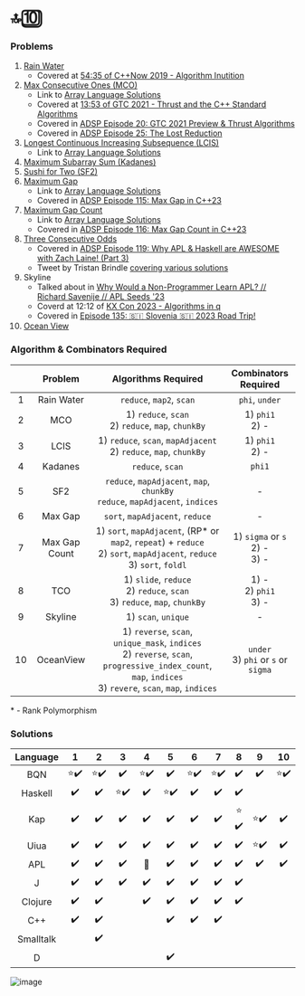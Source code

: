 # 🔝🔟


### Problems

1. [Rain Water](https://leetcode.com/problems/trapping-rain-water/description/)
   * Covered at [54:35 of C++Now 2019 - Algorithm Inutition](https://youtu.be/48gV1SNm3WA?t=3275)
2. [Max Consecutive Ones (MCO)](https://leetcode.com/problems/max-consecutive-ones/)
   * Link to [Array Language Solutions](https://github.com/codereport/array-language-comparisons/blob/main/comparisons/leetcode/P0485_MCO.md)
   * Covered at [13:53 of GTC 2021 - Thrust and the C++ Standard Algorithms](https://youtu.be/zlJg9mCNfkQ?t=833)
   * Covered in [ADSP Episode 20: GTC 2021 Preview & Thrust Algorithms](https://adspthepodcast.com/2021/04/09/Episode-20.html)
   * Covered in [ADSP Episode 25: The Lost Reduction](https://adspthepodcast.com/2021/05/14/Episode-25.html)
3. [Longest Continuous Increasing Subsequence (LCIS)](https://leetcode.com/problems/longest-continuous-increasing-subsequence/)
   * Link to [Array Language Solutions](https://github.com/codereport/array-language-comparisons/blob/main/comparisons/leetcode/P0674_LCIS.md)
4. [Maximum Subarray Sum (Kadanes)](https://leetcode.com/problems/maximum-subarray/)
5. [Sushi for Two (SF2)](https://codeforces.com/contest/1138/problem/A)
6. [Maximum Gap](https://leetcode.com/problems/maximum-gap/)
   * Link to [Array Language Solutions](https://github.com/codereport/array-language-comparisons/blob/main/comparisons/leetcode/P0064_Max_Gap.md)
   * Covered in [ADSP Episode 115: Max Gap in C++23](https://adspthepodcast.com/2023/02/03/Episode-115.html)
7. [Maximum Gap Count](https://theweeklychallenge.org/blog/perl-weekly-challenge-198/)
   * Link to [Array Language Solutions](https://github.com/codereport/array-language-comparisons/blob/main/comparisons/pwc/PWC198_P1_Max_Gap_Count.md)
   * Covered in [ADSP Episode 116: Max Gap Count in C++23](https://adspthepodcast.com/2023/02/10/Episode-116.html)
8. [Three Consecutive Odds](https://leetcode.com/problems/three-consecutive-odds/)
   * Covered in [ADSP Episode 119: Why APL & Haskell are AWESOME with Zach Laine! (Part 3)](https://adspthepodcast.com/2023/03/03/Episode-119.html)
   * Tweet by Tristan Brindle [covering various solutions](https://twitter.com/tristanbrindle/status/1632078445986435072?s=20)
9. Skyline
    * Talked about in [Why Would a Non-Programmer Learn APL? // Richard Savenije // APL Seeds '23](https://youtu.be/6AWSPC6qQB4?t=560)
    * Coverd at 12:12 of [KX Con 2023 - Algorithms in q](https://youtu.be/7ANmsW7crIQ?t=732)
    * Covered in [Episode 135: 🇸🇮 Slovenia 🇸🇮 2023 Road Trip!](https://adspthepodcast.com/2023/06/23/Episode-135.html)
10. [Ocean View](https://leetcode.ca/all/1762.html)

### Algorithm & Combinators Required

|       |    Problem    |                                                                       Algorithms Required                                                                        |          Combinators Required           |
| :---: | :-----------: | :--------------------------------------------------------------------------------------------------------------------------------------------------------------: | :-------------------------------------: |
|   1   |  Rain Water   |                                                                     `reduce`, `map2`, `scan`                                                                     |             `phi`, `under`              |
|   2   |      MCO      |                                                      1) `reduce`, `scan` <br> 2) `reduce`, `map`, `chunkBy`                                                      |           1) `phi1` <br> 2) -           |
|   3   |     LCIS      |                                              1) `reduce`, `scan`, `mapAdjacent` <br> 2) `reduce`, `map`, `chunkBy`                                               |           1) `phi1` <br> 2) -           |
|   4   |    Kadanes    |                                                                         `reduce`, `scan`                                                                         |                 `phi1`                  |
|   5   |      SF2      |                                        `reduce`, `mapAdjacent`, `map`, `chunkBy` <br> `reduce`, `mapAdjacent`, `indices`                                         |                    -                    |
|   6   |    Max Gap    |                                                                 `sort`, `mapAdjacent`, `reduce`                                                                  |                    -                    |
|   7   | Max Gap Count |                  1) `sort`, `mapAdjacent`, (RP* or `map2`, `repeat`) + `reduce` <br> 2) `sort`, `mapAdjacent`, `reduce` <br> 3) `sort`, `foldl`                  |  1) `sigma` or `s` <br> 2) - <br> 3) -  |
|   8   |      TCO      |                                         1) `slide`, `reduce` <br> 2) `reduce`, `scan` <br> 3) `reduce`, `map`, `chunkBy`                                         |      1) - <br> 2) `phi1` <br> 3) -      |
|   9   |    Skyline    |                                                                       1) `scan`, `unique`                                                                        |                    -                    |
|  10   |   OceanView   | 1) `reverse`, `scan`, `unique_mask`, `indices` <br> 2) `reverse`, `scan`, `progressive_index_count`, `map`, `indices` <br> 3) `revere`, `scan`, `map`, `indices` | `under` <br> 3) `phi` or `s` or `sigma` |

\* - Rank Polymorphism

### Solutions

| Language  |            1             |            2             |            3             |            4             |            5             |            6             |            7             |              8              |            9             |            10            |
| :-------: | :----------------------: | :----------------------: | :----------------------: | :----------------------: | :----------------------: | :----------------------: | :----------------------: | :-------------------------: | :----------------------: | :----------------------: |
|    BQN    | :star::heavy_check_mark: | :star::heavy_check_mark: |    :heavy_check_mark:    | :star::heavy_check_mark: |    :heavy_check_mark:    | :star::heavy_check_mark: | :star::heavy_check_mark: |     :heavy_check_mark:      |    :heavy_check_mark:    | :star::heavy_check_mark: |
|  Haskell  |    :heavy_check_mark:    |    :heavy_check_mark:    | :star::heavy_check_mark: |    :heavy_check_mark:    | :star::heavy_check_mark: |    :heavy_check_mark:    |    :heavy_check_mark:    |     :heavy_check_mark:      |                          |                          |
|    Kap    |    :heavy_check_mark:    |    :heavy_check_mark:    |    :heavy_check_mark:    |    :heavy_check_mark:    |    :heavy_check_mark:    |    :heavy_check_mark:    |    :heavy_check_mark:    | :star:   :heavy_check_mark: | :star::heavy_check_mark: |    :heavy_check_mark:    |
|   Uiua    |    :heavy_check_mark:    |    :heavy_check_mark:    |    :heavy_check_mark:    |    :heavy_check_mark:    |    :heavy_check_mark:    |    :heavy_check_mark:    |    :heavy_check_mark:    |     :heavy_check_mark:      | :star::heavy_check_mark: |    :heavy_check_mark:    |
|    APL    |    :heavy_check_mark:    |    :heavy_check_mark:    |    :heavy_check_mark:    |     :no_entry_sign:      |    :heavy_check_mark:    |    :heavy_check_mark:    |    :heavy_check_mark:    |     :heavy_check_mark:      |    :heavy_check_mark:    |    :heavy_check_mark:    |
|     J     |    :heavy_check_mark:    |    :heavy_check_mark:    |    :heavy_check_mark:    |    :heavy_check_mark:    |    :heavy_check_mark:    |    :heavy_check_mark:    |    :heavy_check_mark:    |     :heavy_check_mark:      |                          |                          |
|  Clojure  |    :heavy_check_mark:    |    :heavy_check_mark:    |                          |    :heavy_check_mark:    |    :heavy_check_mark:    |    :heavy_check_mark:    |    :heavy_check_mark:    |     :heavy_check_mark:      |                          |                          |
|    C++    |    :heavy_check_mark:    |    :heavy_check_mark:    |                          |                          |    :heavy_check_mark:    |    :heavy_check_mark:    |    :heavy_check_mark:    |                             |                          |                          |
| Smalltalk |                          |    :heavy_check_mark:    |                          |                          |                          |                          |                          |                             |                          |                          |
|     D     |                          |                          |                          |                          |    :heavy_check_mark:    |                          |                          |                             |                          |                          |

![image](https://github.com/codereport/top10/assets/36027403/aeeafc6d-aa3b-48b8-b40d-34daa92b0229)
